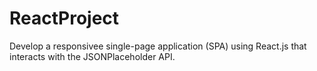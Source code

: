 # ReactProject
Develop a responsivee single-page application (SPA) using React.js that interacts with the JSONPlaceholder API.
